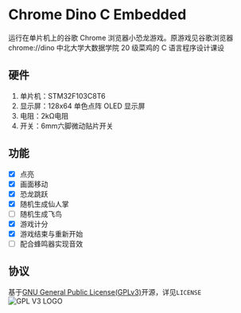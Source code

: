# Chrome Dino C Embedded

运行在单片机上的谷歌 Chrome 浏览器小恐龙游戏。原游戏见谷歌浏览器 chrome://dino
中北大学大数据学院 20 级菜鸡的 C 语言程序设计课设

## 硬件

1. 单片机：STM32F103C8T6
2. 显示屏：128x64 单色点阵 OLED 显示屏
3. 电阻：2kΩ电阻
4. 开关：6mm六脚微动贴片开关

## 功能

- [x] 点亮
- [x] 画面移动
- [x] 恐龙跳跃
- [x] 随机生成仙人掌
- [ ] 随机生成飞鸟
- [x] 游戏计分
- [x] 游戏结束与重新开始
- [ ] 配合蜂鸣器实现音效
<!--奇怪的井超彩蛋-->

## 协议

基于[GNU General Public License(GPLv3)](https://www.gnu.org/licenses/gpl-3.0.en.html)开源，详见`LICENSE`  
![GPL V3 LOGO](https://www.gnu.org/graphics/gplv3-with-text-136x68.png)
